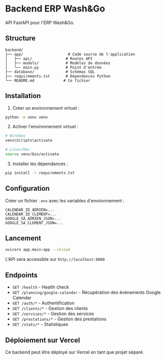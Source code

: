 # Backend ERP Wash&Go

API FastAPI pour l'ERP Wash&Go.

## Structure

```
backend/
├── app/                    # Code source de l'application
│   ├── api/               # Routes API
│   ├── models/            # Modèles de données
│   └── main.py            # Point d'entrée
├── database/              # Schémas SQL
├── requirements.txt       # Dépendances Python
└── README.md             # Ce fichier
```

## Installation

1. Créer un environnement virtuel :
```bash
python -m venv venv
```

2. Activer l'environnement virtuel :
```bash
# Windows
venv\Scripts\activate

# Linux/Mac
source venv/bin/activate
```

3. Installer les dépendances :
```bash
pip install -r requirements.txt
```

## Configuration

Créer un fichier `.env` avec les variables d'environnement :
```
CALENDAR_ID_ADRIEN=...
CALENDAR_ID_CLEMENT=...
GOOGLE_SA_ADRIEN_JSON=...
GOOGLE_SA_CLEMENT_JSON=...
```

## Lancement

```bash
uvicorn app.main:app --reload
```

L'API sera accessible sur `http://localhost:8000`

## Endpoints

- `GET /health` - Health check
- `GET /planning/google-calendar` - Récupération des événements Google Calendar
- `GET /auth/*` - Authentification
- `GET /clients/*` - Gestion des clients
- `GET /services/*` - Gestion des services
- `GET /prestations/*` - Gestion des prestations
- `GET /stats/*` - Statistiques

## Déploiement sur Vercel

Ce backend peut être déployé sur Vercel en tant que projet séparé.
